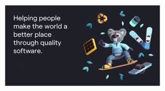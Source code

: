   <img
    alt="Helping people make the world a better place through quality software"
    src="https://github.com/shadyass/shadyass/blob/main/image.png"
  />
